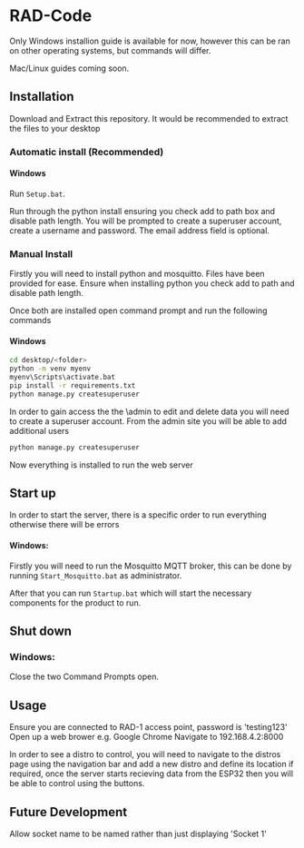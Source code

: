 # RAD-Code
Only Windows installion guide is available for now, however this can be ran on other operating systems, but commands will differ.

Mac/Linux guides coming soon.
## Installation
Download and Extract this repository. It would be recommended to extract the files to your desktop

### Automatic install (Recommended)
#### Windows
Run `Setup.bat`.

Run through the python install ensuring you check add to path box and disable path length.
You will be prompted to create a superuser account, create a username and password. The email address field is optional.

### Manual Install
Firstly you will need to install python and mosquitto. Files have been provided for ease. Ensure when installing python you check add to path and disable path length.

Once both are installed open command prompt and run the following commands
#### Windows
``` bash
cd desktop/<folder>
python -m venv myenv
myenv\Scripts\activate.bat
pip install -r requirements.txt
python manage.py createsuperuser
```

In order to gain access the the \admin to edit and delete data you will need to create a superuser account. From the admin site you will be able to add additional users
``` bash
python manage.py createsuperuser
```

Now everything is installed to run the web server

## Start up
In order to start the server, there is a specific order to run everything otherwise there will be errors

#### Windows:
Firstly you will need to run the Mosquitto MQTT broker, this can be done by running `Start_Mosquitto.bat` as administrator.

After that you can run `Startup.bat` which will start the necessary components for the product to run.

## Shut down
### Windows:
Close the two Command Prompts open.

## Usage
Ensure you are connected to RAD-1 access point, password is 'testing123'
Open up a web brower e.g. Google Chrome
Navigate to 192.168.4.2:8000

In order to see a distro to control, you will need to navigate to the distros page using the navigation bar and add a new distro and define its location if required, once the server starts recieving data from the ESP32 then you will be able to control using the buttons.

## Future Development
Allow socket name to be named rather than just displaying 'Socket 1'
